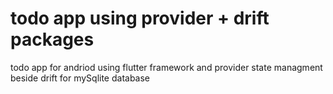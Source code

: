 # todo app using provider + drift packages

todo app for andriod using flutter framework and provider state managment beside drift for mySqlite database
